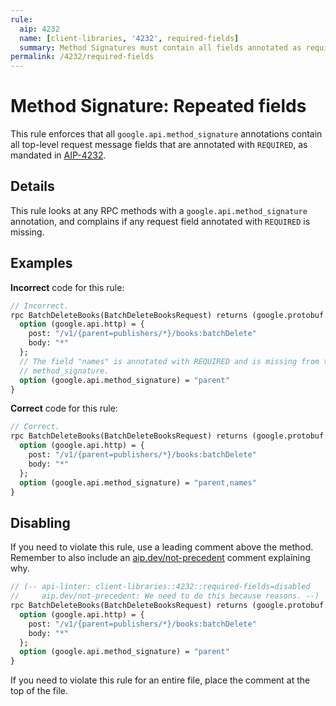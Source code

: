 ```yaml
---
rule:
  aip: 4232
  name: [client-libraries, '4232', required-fields]
  summary: Method Signatures must contain all fields annotated as required.
permalink: /4232/required-fields
---
```


# Method Signature: Repeated fields

This rule enforces that all `google.api.method_signature` annotations contain
all top-level request message fields that are annotated with `REQUIRED`, as 
mandated in [AIP-4232][].

## Details

This rule looks at any RPC methods with a `google.api.method_signature`
annotation, and complains if any request field annotated with `REQUIRED` is
missing.

## Examples

**Incorrect** code for this rule:

```proto
// Incorrect.
rpc BatchDeleteBooks(BatchDeleteBooksRequest) returns (google.protobuf.Empty) {
  option (google.api.http) = {
    post: "/v1/{parent=publishers/*}/books:batchDelete"
    body: "*"
  };
  // The field "names" is annotated with REQUIRED and is missing from the
  // method_signature.
  option (google.api.method_signature) = "parent"
}
```

**Correct** code for this rule:

```proto
// Correct.
rpc BatchDeleteBooks(BatchDeleteBooksRequest) returns (google.protobuf.Empty) {
  option (google.api.http) = {
    post: "/v1/{parent=publishers/*}/books:batchDelete"
    body: "*"
  };
  option (google.api.method_signature) = "parent,names"
}
```

## Disabling

If you need to violate this rule, use a leading comment above the method.
Remember to also include an [aip.dev/not-precedent][] comment explaining why.

```proto
// (-- api-linter: client-libraries::4232::required-fields=disabled
//     aip.dev/not-precedent: We need to do this because reasons. --)
rpc BatchDeleteBooks(BatchDeleteBooksRequest) returns (google.protobuf.Empty) {
  option (google.api.http) = {
    post: "/v1/{parent=publishers/*}/books:batchDelete"
    body: "*"
  };
  option (google.api.method_signature) = "parent"
}
```

If you need to violate this rule for an entire file, place the comment at the
top of the file.

[aip-4232]: https://aip.dev/4232
[aip.dev/not-precedent]: https://aip.dev/not-precedent
